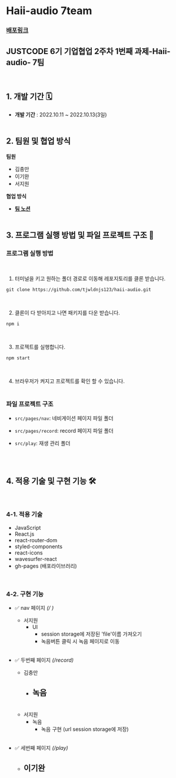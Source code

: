 # Haii-audio 7team

### **[배포링크](https://tjwldnjs123.github.io/haii-audio)**

## JUSTCODE 6기 기업협업 2주차 1번째 과제-Haii-audio- 7팀

<br />

## 1. 개발 기간 🗓

- **개발 기간** : 2022.10.11 ~ 2022.10.13(3일)
  <br />
  <br />

## 2. 팀원 및 협업 방식 

**팀원**

- 김충만
- 이기완
- 서지원

**협업 방식**

- **[팀 노션](https://www.notion.so/wecode/7-Lucky-7-5667c517070a4b5bbdbd1a7fff2128c2)**
  <br />
  <br />

## 3. 프로그램 실행 방법 및 파일 프로젝트 구조 🚧

### 프로그램 실행 방법

<br />

1.  터미널을 키고 원하는 폴더 경로로 이동해 레포지토리를 클론 받습니다.

```
git clone https://github.com/tjwldnjs123/haii-audio.git
```

<br />

2.  클론이 다 받아지고 나면 패키지를 다운 받습니다.

```
npm i
```

<br />

3.  프로젝트를 실행합니다.

```
npm start
```

<br />

4. 브라우저가 켜지고 프로젝트를 확인 할 수 있습니다.
   <br />
   <br />

### 파일 프로젝트 구조


- `src/pages/nav`: 네비게이션 페이지 파일 폴더
- `src/pages/record`: record 페이지 파일 폴더
- `src/play`: 재생 관리 폴더

   <br />
   <br />

## 4. 적용 기술 및 구현 기능 🛠

<br />

### 4-1. 적용 기술

- JavaScript
- React.js
- react-router-dom
- styled-components
- react-icons
- wavesurfer-react
- gh-pages (배포라이브러리)

<br />

### 4-2. 구현 기능

- ✅ nav 페이지 _(/ )_

  - 서지원
    - UI
      - session storage에 저장된 'file'이름 가져오기
      - 녹음버튼 클릭 시 녹음 페이지로 이동

  <br />

- ✅ 두번째 페이지 _(/record)_

  - 김충만
    - 녹음
      - 

  <br />

  - 서지원
    - 녹음
      - 녹음 구현 (url session storage에 저장)
    

  <br />

- ✅ 세번째 페이지 _(/play)_

  - 이기완
    - 
  
